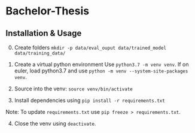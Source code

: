 # Bachelor-Thesis

## Installation & Usage

0. Create folders 
`mkdir -p data/eval_ouput data/trained_model data/training_data/`

1. Create a virtual python environment
Use `python3.7 -m venv venv`. If on euler, load python3.7 and use
`python -m venv --system-site-packages venv`.

2. Source into the venv: `source venv/bin/activate`

3. Install dependencies using `pip install -r requirements.txt`

Note: To update `requirements.txt` use `pip freeze > requirements.txt`.

4. Close the venv using `deactivate`. 



